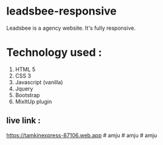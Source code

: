 # leadsbee-responsive
Leadsbee is a agency website. It's fully responsive. 
# Technology used : 
1. HTML 5
2. CSS 3
3. Javascript (vanilla)
4. Jquery
5. Bootstrap
6. MixItUp plugin
 
 ## live link : 
https://tamkinexpress-87106.web.app
#   a m j u 
 
 #   a m j u 
 
 #   a m j u 
 
 